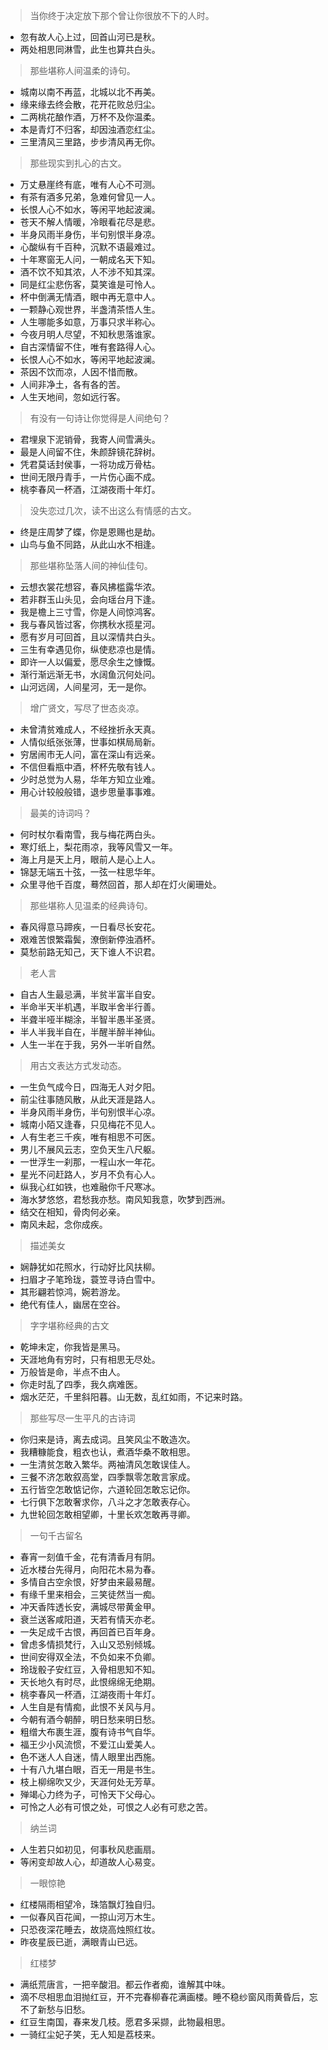 > 当你终于决定放下那个曾让你很放不下的人时。

- 忽有故人心上过，回首山河已是秋。
- 两处相思同淋雪，此生也算共白头。

> 那些堪称人间温柔的诗句。

- 城南以南不再蓝，北城以北不再美。
- 缘来缘去终会散，花开花败总归尘。
- 二两桃花酿作酒，万杯不及你温柔。
- 本是青灯不归客，却因浊酒恋红尘。
- 三里清风三里路，步步清风再无你。

> 那些现实到扎心的古文。

- 万丈悬崖终有底，唯有人心不可测。
- 有茶有酒多兄弟，急难何曾见一人。
- 长恨人心不如水，等闲平地起波澜。
- 苍天不解人情暖，冷眼看花尽是悲。
- 半身风雨半身伤，半句别恨半身凉。
- 心酸纵有千百种，沉默不语最难过。
- 十年寒窗无人问，一朝成名天下知。
- 酒不饮不知其浓，人不涉不知其深。
- 同是红尘悲伤客，莫笑谁是可怜人。
- 杯中倒满无情酒，眼中再无意中人。
- 一颗静心观世界，半盏清茶悟人生。
- 人生哪能多如意，万事只求半称心。
- 今夜月明人尽望，不知秋思落谁家。
- 自古深情留不住，唯有套路得人心。
- 长恨人心不如水，等闲平地起波澜。
- 茶因不饮而凉，人因不惜而散。
- 人间非净土，各有各的苦。
- 人生天地间，忽如远行客。

> 有没有一句诗让你觉得是人间绝句？

- 君埋泉下泥销骨，我寄人间雪满头。
- 最是人间留不住，朱颜辞镜花辞树。
- 凭君莫话封侯事，一将功成万骨枯。
- 世间无限丹青手，一片伤心画不成。
- 桃李春风一杯酒，江湖夜雨十年灯。

> 没失恋过几次，读不出这么有情感的古文。

- 终是庄周梦了蝶，你是恩赐也是劫。
- 山鸟与鱼不同路，从此山水不相逢。

> 那些堪称坠落人间的神仙佳句。

- 云想衣裳花想容，春风拂槛露华浓。
- 若非群玉山头见，会向瑶台月下逢。
- 我是檐上三寸雪，你是人间惊鸿客。
- 我与春风皆过客，你携秋水揽星河。
- 愿有岁月可回首，且以深情共白头。
- 三生有幸遇见你，纵使悲凉也是情。
- 即许一人以偏爱，愿尽余生之慷慨。
- 渐行渐远渐无书，水阔鱼沉何处问。
- 山河远阔，人间星河，无一是你。

> 增广贤文，写尽了世态炎凉。

- 未曾清贫难成人，不经挫折永天真。
- 人情似纸张张薄，世事如棋局局新。
- 穷居闹市无人问，富在深山有远亲。
- 不信但看瓶中酒，杯杯先敬有钱人。
- 少时总觉为人易，华年方知立业难。
- 用心计较般般错，退步思量事事难。

> 最美的诗词吗？

- 何时杖尔看南雪，我与梅花两白头。
- 寒灯纸上，梨花雨凉，我等风雪又一年。
- 海上月是天上月，眼前人是心上人。
- 锦瑟无端五十弦，一弦一柱思华年。
- 众里寻他千百度，蓦然回首，那人却在灯火阑珊处。

> 那些堪称人见温柔的经典诗句。

- 春风得意马蹄疾，一日看尽长安花。
- 艰难苦恨繁霜鬓，潦倒新停浊酒杯。
- 莫愁前路无知己，天下谁人不识君。

> 老人言

- 自古人生最忌满，半贫半富半自安。
- 半命半天半机遇，半取半舍半行善。
- 半聋半哑半糊涂，半智半愚半圣贤。
- 半人半我半自在，半醒半醉半神仙。
- 人生一半在于我，另外一半听自然。

> 用古文表达方式发动态。

- 一生负气成今日，四海无人对夕阳。
- 前尘往事随风散，从此天涯是路人。
- 半身风雨半身伤，半句别恨半心凉。
- 城南小陌又逢春，只见梅花不见人。
- 人有生老三千疾，唯有相思不可医。
- 男儿不展风云志，空负天生八尺躯。
- 一世浮生一刹那，一程山水一年花。
- 星光不问赶路人，岁月不负有心人。
- 纵我心红如铁，也难融你千尺寒冰。
- 海水梦悠悠，君愁我亦愁。南风知我意，吹梦到西洲。
- 结交在相知，骨肉何必亲。
- 南风未起，念你成疾。

> 描述美女

- 娴静犹如花照水，行动好比风扶柳。
- 扫眉才子笔玲珑，蓑笠寻诗白雪中。
- 其形翩若惊鸿，婉若游龙。
- 绝代有佳人，幽居在空谷。

> 字字堪称经典的古文

- 乾坤未定，你我皆是黑马。
- 天涯地角有穷时，只有相思无尽处。
- 万般皆是命，半点不由人。
- 你走时乱了四季，我久病难医。
- 烟水茫茫，千里斜阳暮。山无数，乱红如雨，不记来时路。

> 那些写尽一生平凡的古诗词

- 你归来是诗，离去成词。且笑风尘不敢造次。
- 我糟糠能食，粗衣也认，煮酒华桑不敢相思。
- 一生清贫怎敢入繁华。两袖清风怎敢误佳人。
- 三餐不济怎敢叙高堂，四季飘零怎敢言家成。
- 五行皆空怎敢惦记你，六道轮回怎敢忘记你。
- 七行俱下怎敢奢求你，八斗之才怎敢表存心。
- 九世轮回怎敢相望卿，十里长欢怎敢再寻卿。

> 一句千古留名

- 春宵一刻值千金，花有清香月有阴。
- 近水楼台先得月，向阳花木易为春。
- 多情自古空余恨，好梦由来最易醒。
- 有缘千里来相会，三笑徒然当一痴。
- 冲天香阵透长安，满城尽带黄金甲。
- 衰兰送客咸阳道，天若有情天亦老。
- 一失足成千古恨，再回首已百年身。
- 曾虑多情损梵行，入山又恐别倾城。
- 世间安得双全法，不负如来不负卿。
- 玲珑骰子安红豆，入骨相思知不知。
- 天长地久有时尽，此恨绵绵无绝期。
- 桃李春风一杯酒，江湖夜雨十年灯。
- 人生自是有情痴，此恨不关风与月。
- 今朝有酒今朝醉，明日愁来明日愁。
- 粗缯大布裹生涯，腹有诗书气自华。
- 福王少小风流惯，不爱江山爱美人。
- 色不迷人人自迷，情人眼里出西施。
- 十有八九堪白眼，百无一用是书生。
- 枝上柳绵吹又少，天涯何处无芳草。
- 殚竭心力终为子，可怜天下父母心。
- 可怜之人必有可恨之处，可恨之人必有可悲之苦。

> 纳兰词

- 人生若只如初见，何事秋风悲画扇。
- 等闲变却故人心，却道故人心易变。

> 一眼惊艳

- 红楼隔雨相望冷，珠箔飘灯独自归。
- 一似春风百花闻，一掠山河万木生。
- 只恐夜深花睡去，故烧高烛照红妆。
- 昨夜星辰已逝，满眼青山已远。

> 红楼梦

- 满纸荒唐言，一把辛酸泪。都云作者痴，谁解其中味。
- 滴不尽相思血泪抛红豆，开不完春柳春花满画楼。睡不稳纱窗风雨黄昏后，忘不了新愁与旧愁。
- 红豆生南国，春来发几枝。愿君多采撷，此物最相思。
- 一骑红尘妃子笑，无人知是荔枝来。